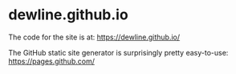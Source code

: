 # dewline.github.io

The code for the site is at: https://dewline.github.io/

The GitHub static site generator is surprisingly pretty easy-to-use: https://pages.github.com/
